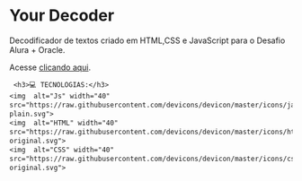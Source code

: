 # Your Decoder
Decodificador de textos criado em HTML,CSS e JavaScript para o Desafio Alura + Oracle.

<p>Acesse <a href="https://mykaelifernandes.github.io/your-decode/">clicando aqui</a>.</p>

     <h3>💻 TECNOLOGIAS:</h3>
    <img  alt="Js" width="40" src="https://raw.githubusercontent.com/devicons/devicon/master/icons/javascript/javascript-plain.svg">
    <img  alt="HTML" width="40" src="https://raw.githubusercontent.com/devicons/devicon/master/icons/html5/html5-original.svg">
    <img  alt="CSS" width="40" src="https://raw.githubusercontent.com/devicons/devicon/master/icons/css3/css3-original.svg">
